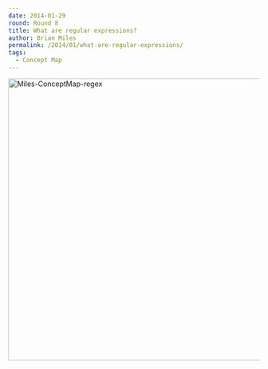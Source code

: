 ```yaml
---
date: 2014-01-29
round: Round 8
title: What are regular expressions?
author: Brian Miles
permalink: /2014/01/what-are-regular-expressions/
tags:
  - Concept Map
---
```

[<img class="alignnone size-large wp-image-5726" alt="Miles-ConceptMap-regex" src="http://teaching.software-carpentry.org/wp-content/uploads/2014/01/IMG_1544-1024x820.png" width="707" height="566" />][1]

 [1]: http://teaching.software-carpentry.org/wp-content/uploads/2014/01/IMG_1544.png
